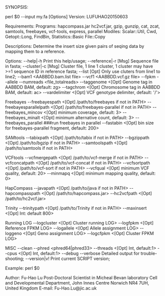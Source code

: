 SYNOPSIS:

perl $0 --input my.fa [Options]
Version: LUFUHAO20150603

Requirements:
	Programs: hapcompass.jar hc2vcf.jar, gzip, gunzip, cat, zcat, 
			samtools, freebayes, vcf-tools, express, parallel
	Modiles: Scalar::Util, Cwd, Getopt::Long, FindBin, Statistics::Basic
	         File::Copy

Descriptions:
	Determine the insert size given pairs of seqing data by
	mapping them to a reference.

Options:
	--help|-h
		Print this help/usage;
	--reference|-r	<Fasta>
		[Msg] Sequence file in fasta;
	--cluster|-c	<File>
		[Msg] Cluster file, 1 line 1 cluster, 
		1 cluster may have >=1 sequence ID in reference fasta;
	--list	<ClusterLineNo1-ClusterLineNo2>
		[Opt] Only use cluters from line1 to line2;
	--bam1	<AABBDD.bam.list file>
	--vcf1	<AABBDD.vcf.gz file>
	--fpkm	<FPKM configure file>
	--allele	<Allele configure file>
	--numreads	<file_totalreads>
	--taggenome	<[Opt] Genome tag in AABBDD BAM, default: zg>
	--tagchrom	<[Opt] Chromosome tag in AABBDD BAM, default: ac>
	--vardelimiter	<[Opt] VCF genotype delimiter, default: '/'>

Freebayes
	--freebayespath	<[Opt] /path/to/freebayes if not in PATH>
	--freebayesparallelpath <[Opt] /path/to/freebayes-parallel if not in PATH>
	--freebayes_mincov	<[Opt] minimum coverage, default: 3>
	--freebayes_minalt	<[Opt] minimum alternative count, default: 3>
	--freebayes_parallel	###run freebayes in parallel
	--fastabin	<[Opt] bin size for freebayes-parallel fragment, default: 200>
	
SAMtools
	--tabixpath	<[Opt] /path/to/tabix if not in PATH>
	--bgzippath	<[Opt] /path/to/bgzip if not in PATH>
	--samtoolspath	<[Opt] /path/to/samtools if not in PATH>

VCFtools
	--vcfmergepath	<[Opt] /path/to/vcf-merge if not in PATH>
	--vcfconcatpath	<[Opt] /path/to/vcf-concat if not in PATH>
	--vcfsortpath	<[Opt] /path/to/vcf-sort if not in PATH>
	--vcfqual	<[Opt] minimum VCF quality, default: 20>
	--minmapq	<[Opt] minimum mapping quality, default: 0>

HapCompass
	--javapath	<[Opt] /path/to/java if not in PATH>
	--hapcompasspath	<[Opt] /path/to/hapcompass.jar>
	--hc2vcfpath	<[Opt] /path/to/hc2vcf.jar>

Trinity	
	--trinitypath <[Opt] /path/to/Trinity if not in PATH>
	--maxinsert <[Opt] Int: default 800>

Running LOG
	--logcluster	<[Opt] Cluster running LOG>
	--logfpkm	<[Opt] Reference FPKM LOG>
	--logallele <[Opt] Allele assignment LOG>
	--loggeno	<[Opt] Geno assignment LOG>
	--logcfpkm	<[Opt] Cluster FPKM LOG>

MISC
	--clean	<clean cluster log>
	--phred	<phred64|phred33>
	--threads	<[Opt] Int, default:1>
	--cpus	<[Opt] Int, default:1>
	--debug
	--verbose
		Detailed output for trouble-shooting;
	--version|v!
		Print current SCRIPT version;

Example:
	perl $0 

Author:
	Fu-Hao Lu
	Post-Doctoral Scientist in Micheal Bevan laboratory
	Cell and Developmental Department, John Innes Centre
	Norwich NR4 7UH, United Kingdom
	E-mail: Fu-Hao.Lu\@jic.ac.uk
